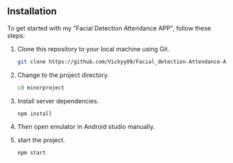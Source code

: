 ## Installation
To get started with my "Facial Detection Attendance APP", follow these steps:

1. Clone this repository to your local machine using Git.
     ```bash
   git clone https://github.com/Vickyy09/Facial_detection-Attendance-App.git
   ```
2. Change to the project directory.
     ```bash
     cd minorproject
     ```

3. Install server dependencies.
    ```bash
    npm install
    ```
4. Then open emulator in Android studio manually.
    
5. start the project.
     ```bash
     npm start
     ```


